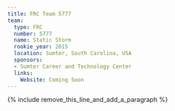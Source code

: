 ```yaml
---
title: FRC Team 5777
team:
  type: FRC
  number: 5777
  name: Static Storm
  rookie_year: 2015
  location: Sumter, South Carolina, USA
  sponsors:
  - Sumter Career and Technology Center
  links:
    Website: Coming Soon
---
```


{% include remove_this_line_and_add_a_paragraph %}
